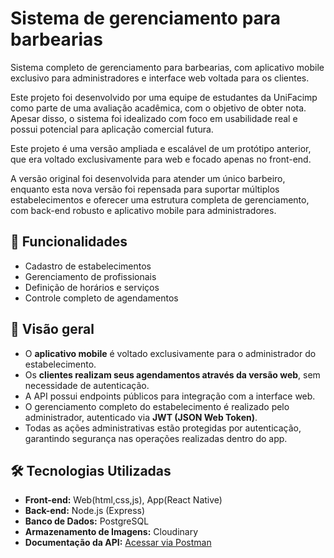 # Sistema de gerenciamento para barbearias

Sistema completo de gerenciamento para barbearias, com aplicativo mobile exclusivo para administradores e interface web voltada para os clientes.  

Este projeto foi desenvolvido por uma equipe de estudantes da UniFacimp como parte de uma avaliação acadêmica, com o objetivo de obter nota. Apesar disso, o sistema foi idealizado com foco em usabilidade real e possui potencial para aplicação comercial futura.  

Este projeto é uma versão ampliada e escalável de um protótipo anterior, que era voltado exclusivamente para web e focado apenas no front-end.

A versão original foi desenvolvida para atender um único barbeiro, enquanto esta nova versão foi repensada para suportar múltiplos estabelecimentos e oferecer uma estrutura completa de gerenciamento, com back-end robusto e aplicativo mobile para administradores.


## 🧰 Funcionalidades

- Cadastro de estabelecimentos
- Gerenciamento de profissionais
- Definição de horários e serviços
- Controle completo de agendamentos

## 📱 Visão geral

- O **aplicativo mobile** é voltado exclusivamente para o administrador do estabelecimento.
- Os **clientes realizam seus agendamentos através da versão web**, sem necessidade de autenticação.
- A API possui endpoints públicos para integração com a interface web.
- O gerenciamento completo do estabelecimento é realizado pelo administrador, autenticado via **JWT (JSON Web Token)**.
- Todas as ações administrativas estão protegidas por autenticação, garantindo segurança nas operações realizadas dentro do app.

## 🛠️ Tecnologias Utilizadas

- **Front-end:** Web(html,css,js), App(React Native)
- **Back-end:** Node.js (Express)
- **Banco de Dados:** PostgreSQL
- **Armazenamento de Imagens:** Cloudinary
- **Documentação da API:** [Acessar via Postman](link-do-postman-aqui)


